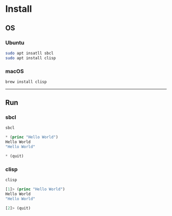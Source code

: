 # Install

## OS

### Ubuntu

```bash
sudo apt insatll sbcl
sudo apt install clisp
```

### macOS

```bash
brew install clisp
```

---

## Run

### sbcl

```bash
sbcl
```

```lisp
* (princ "Hello World")
Hello World
"Hello World"

* (quit)
```

### clisp

```bash
clisp
```

```lisp
[1]> (princ "Hello World")
Hello World
"Hello World"

[2]> (quit)
```

